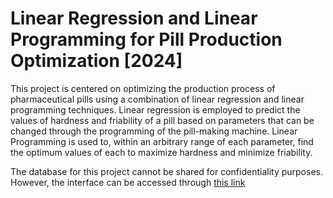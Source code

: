 # Linear Regression and Linear Programming for Pill Production Optimization [2024]

This project is centered on optimizing the production process of pharmaceutical pills using a combination of linear regression and linear programming techniques. Linear regression is employed to predict the values of hardness and friability of a pill based on parameters that can be changed through the programming of the pill-making machine. Linear Programming is used to, within an arbitrary range of each parameter, find the optimum values of each to maximize hardness and minimize friability.

The database for this project cannot be shared for confidentiality purposes. However, the interface can be accessed through [this link](https://durezafriabilidad.streamlit.app)